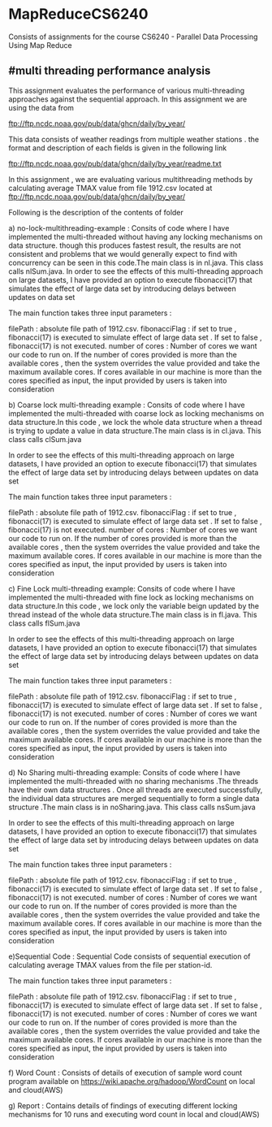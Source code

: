 # MapReduceCS6240
Consists of assignments for the course CS6240 - Parallel Data Processing Using Map Reduce

#multi threading performance analysis
-----------------------------------------

This assignment evaluates the performance of various multi-threading approaches against the sequential approach. 
In this assignment we are using the data from 

ftp://ftp.ncdc.noaa.gov/pub/data/ghcn/daily/by_year/

This data consists of weather readings from multiple weather stations . the format and description of each fields is given in 
the following link

ftp://ftp.ncdc.noaa.gov/pub/data/ghcn/daily/by_year/readme.txt

In this assignment , we are evaluating various multithreading methods by calculating average TMAX value from file 1912.csv
located at ftp://ftp.ncdc.noaa.gov/pub/data/ghcn/daily/by_year/ 

Following is the description of the contents of folder

a) no-lock-multithreading-example : Consits of code where I have implemented the multi-threaded without having any locking
   mechanisms on data structure. though this produces fastest result, the results are not consistent and problems that we would
   generally expect to find with concurrency can be seen in this code.The main class is in nl.java. This class calls nlSum.java.
   In order to see the effects of this multi-threading approach on large datasets, I have provided an option to execute 
   fibonacci(17) that simulates the effect of large data set by introducing delays between updates on data set
   
   The main function takes three input parameters :
   
   filePath : absolute file path of 1912.csv.
   fibonacciFlag : if set to true , fibonacci(17) is executed to simulate effect of large data set . If set to false ,
                   fibonacci(17) is not executed.
   number of cores : Number of cores we want our code to run on. If the number of cores provided is more than the available 
                     cores , then the system overrides the value provided and take the maximum available cores. If cores 
                     available in our machine is more than the cores specified as input, the input provided by users is taken
                     into consideration
   
b) Coarse lock multi-threading example : Consits of code where I have implemented the multi-threaded with coarse lock
   as locking mechanisms on data structure.In this code , we lock the whole data structure when a thread is trying to update a
   value in data structure.The main class is in cl.java. This class calls clSum.java
   
   In order to see the effects of this multi-threading approach on large datasets, I have provided an option to execute 
   fibonacci(17) that simulates the effect of large data set by introducing delays between updates on data set
   
   The main function takes three input parameters :
   
   filePath : absolute file path of 1912.csv.
   fibonacciFlag : if set to true , fibonacci(17) is executed to simulate effect of large data set . If set to false ,
                   fibonacci(17) is not executed.
   number of cores : Number of cores we want our code to run on. If the number of cores provided is more than the available 
                     cores , then the system overrides the value provided and take the maximum available cores. If cores 
                     available in our machine is more than the cores specified as input, the input provided by users is taken
                     into consideration
   
c) Fine Lock multi-threading example: Consits of code where I have implemented the multi-threaded with fine lock
   as locking mechanisms on data structure.In this code , we lock only the variable beign updated by the thread instead of 
   the whole data structure.The main class is in fl.java. This class calls flSum.java
   
   In order to see the effects of this multi-threading approach on large datasets, I have provided an option to execute 
   fibonacci(17) that simulates the effect of large data set by introducing delays between updates on data set
   
   The main function takes three input parameters :
   
   filePath : absolute file path of 1912.csv.
   fibonacciFlag : if set to true , fibonacci(17) is executed to simulate effect of large data set . If set to false ,
                   fibonacci(17) is not executed.
   number of cores : Number of cores we want our code to run on. If the number of cores provided is more than the available 
                     cores , then the system overrides the value provided and take the maximum available cores. If cores 
                     available in our machine is more than the cores specified as input, the input provided by users is taken
                     into consideration
   
d) No Sharing multi-threading example: Consits of code where I have implemented the multi-threaded with no sharing mechanisms
   .The threads have their own data structures . Once all threads are executed successfully, the individual data structures
   are merged sequentially to form a single data structure .The main class is in noSharing.java. This class calls nsSum.java
   
   In order to see the effects of this multi-threading approach on large datasets, I have provided an option to execute 
   fibonacci(17) that simulates the effect of large data set by introducing delays between updates on data set
   
   The main function takes three input parameters :
   
   filePath : absolute file path of 1912.csv.
   fibonacciFlag : if set to true , fibonacci(17) is executed to simulate effect of large data set . If set to false ,
                   fibonacci(17) is not executed.
   number of cores : Number of cores we want our code to run on. If the number of cores provided is more than the available 
                     cores , then the system overrides the value provided and take the maximum available cores. If cores 
                     available in our machine is more than the cores specified as input, the input provided by users is taken
                     into consideration
                     
  e)Sequential Code : Sequential Code consists of sequential execution of calculating average TMAX values from the file per 
                      station-id. 
   
   The main function takes three input parameters :
   
   filePath : absolute file path of 1912.csv.
   fibonacciFlag : if set to true , fibonacci(17) is executed to simulate effect of large data set . If set to false ,
                   fibonacci(17) is not executed.
   number of cores : Number of cores we want our code to run on. If the number of cores provided is more than the available 
                     cores , then the system overrides the value provided and take the maximum available cores. If cores 
                     available in our machine is more than the cores specified as input, the input provided by users is taken
                     into consideration
                     
   f) Word Count : Consists of details of execution of sample word count program available on 
      https://wiki.apache.org/hadoop/WordCount on local and cloud(AWS)
      
   g) Report : Contains details of findings of executing different locking mechanisms for 10 runs and executing word count in 
               local and cloud(AWS)
                                       



